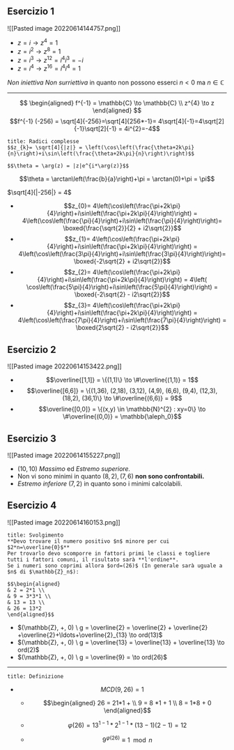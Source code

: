 ## Esercizio 1

![[Pasted image 20220614144757.png]]

- $z = i \to z^{4} = 1$
- $z = i^{2} \to z^{8} = 1$
- $z = i^{3} \to z^{12} = i^{4}i^{3} = -i$
- $z = i^{4} \to z^{16} = i^{4}i^{4} = 1$

*Non iniettiva*
*Non surriettiva* in quanto non possono esserci $n < 0$ ma $n \in \mathbb{C}$

---


$$
\begin{aligned}
	f^{-1} = \mathbb{C} \to \mathbb{C} \\
	z^{4} \to z
\end{aligned}
$$
$$f^{-1} (-256) = \sqrt[4]{-256}=\sqrt[4]{256*-1}= 4\sqrt[4]{-1}=4\sqrt[2]{-1}\sqrt[2]{-1} = 4i^{2}=-4$$

```ad-note
title: Radici complesse
$$z_{k}= \sqrt[4]{|z|} = \left(\cos\left(\frac{\theta+2k\pi}{n}\right)+i\sin\left(\frac{\theta+2k\pi}{n}\right)\right)$$

$$\theta = \arg(z) = |z|e^{i*\arg(z)}$$

```

$$\theta = \arctan\left(\frac{b}{a}\right)+\pi = \arctan(0)+\pi = \pi$$


$\sqrt[4]{|-256|} = 4$

- $$z_{0}= 4\left(\cos\left(\frac{\pi+2k\pi}{4}\right)+i\sin\left(\frac{\pi+2k\pi}{4}\right)\right) = 4\left(\cos\left(\frac{\pi}{4}\right)+i\sin\left(\frac{\pi}{4}\right)\right)= \boxed{\frac{\sqrt{2}}{2} + i2\sqrt{2}}$$
- $$z_{1}= 4\left(\cos\left(\frac{\pi+2k\pi}{4}\right)+i\sin\left(\frac{\pi+2k\pi}{4}\right)\right) = 4\left(\cos\left(\frac{3\pi}{4}\right)+i\sin\left(\frac{3\pi}{4}\right)\right)= \boxed{-2\sqrt{2} + i2\sqrt{2}}$$
- $$z_{2}= 4\left(\cos\left(\frac{\pi+2k\pi}{4}\right)+i\sin\left(\frac{\pi+2k\pi}{4}\right)\right) = 4\left( \cos\left(\frac{5\pi}{4}\right)+i\sin\left(\frac{5\pi}{4}\right)\right) = \boxed{-2\sqrt{2} - i2\sqrt{2}}$$
- $$z_{3}= 4\left(\cos\left(\frac{\pi+2k\pi}{4}\right)+i\sin\left(\frac{\pi+2k\pi}{4}\right)\right) = 4\left(\cos\left(\frac{7\pi}{4}\right)+i\sin\left(\frac{7\pi}{4}\right)\right) = \boxed{2\sqrt{2} - i2\sqrt{2}}$$


## Esercizio 2

![[Pasted image 20220614153422.png]]

- $$\overline{[1,1]} = \{(1,1)\} \to \#\overline{(1,1)} = 1$$
- $$\overline{[6,6]} = \{(1,36), (2,18), (3,12), (4,9), (6,6), (9,4), (12,3), (18,2), (36,1)\} \to \#\overline{(6,6)} = 9$$
- $$\overline{[0,0]} = \{(x,y) \in \mathbb{N}^{2} : xy=0\} \to \#\overline{(0,0)} = \mathbb{\aleph_0}$$

## Esercizio 3
![[Pasted image 20220614155227.png]]
- $(10, 10)$ *Massimo* ed *Estremo superiore.*
- Non vi sono minimi in quanto $(8,2), (7,6)$ **non sono confrontabili.**
- *Estremo inferiore* $(7,2)$ in quanto sono i minimi calcolabili. 



## Esercizio 4
![[Pasted image 20220614160153.png]]

```ad-note
title: Svolgimento
**Devo trovare il numero positivo $n$ minore per cui $2*n=\overline{0}$**
Per trovarlo devo scomporre in fattori primi le classi e togliere tutti i fattori comuni, il risultato sarà **l'ordine**.
Se i numeri sono coprimi allora $ord=(26)$ (In generale sarà uguale a $n$ di $\mathbb{Z}_n$):

$$\begin{aligned}
& 2 = 2*1 \\
& 9 = 3*3*1 \\
& 13 = 13 \\
& 26 = 13*2
\end{aligned}$$
```

- $(\mathbb{Z}, +, 0) \ g = \overline{2} = \overline{2} + \overline{2} +\overline{2}+\ldots+\overline{2}_{13} \to ord(13)$
- $(\mathbb{Z}, +, 0) \ g = \overline{13} = \overline{13} + \overline{13} \to ord(2)$
- $(\mathbb{Z}, +, 0) \ g = \overline{9} = \to ord(26)$

---
```ad-note
title: Definizione

```

- $$MCD(9, 26) = 1$$
	- $$\begin{aligned}
			26 = 21*1 +  \\
			9 = 8 *1 + 1 \\
			8 = 1*8 + 0 
\end{aligned}$$

	- $$\varphi(26) = 13^{1-1} * 2^{1-1} * (13-1)(2-1) = 12$$
	- $$9^{\varphi(26)}\equiv 1 \mod{n}$$
